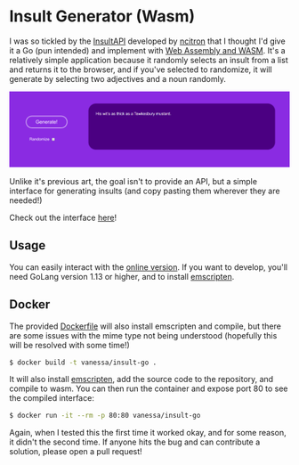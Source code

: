 # Insult Generator (Wasm)

I was so tickled by the [InsultAPI](https://github.com/ncitron/insultAPI) developed
by [ncitron](https://github.com/ncitron) that I thought I'd give it a Go (pun intended)
and implement with [Web Assembly and WASM](https://vsoch.github.io/insult-go/). 
It's a relatively simple application because it randomly selects an insult from a list and returns it to the browser,
and if you've selected to randomize, it will generate by selecting two adjectives and
a noun randomly.

[![img/insult.png](img/insult.png)](https://vsoch.github.io/insult-go/)

Unlike it's previous art, the goal isn't to provide an API, but a simple interface
for generating insults (and copy pasting them wherever they are needed!)

Check out the interface [here](https://vsoch.github.io/insult-go/)!

## Usage

You can easily interact with the [online version](https://vsoch.github.io/insult-go).
If you want to develop, you'll need GoLang version 1.13 or higher, and to install
[emscripten](https://emscripten.org/docs/getting_started/FAQ.html).

## Docker

The provided [Dockerfile](Dockerfile) will also install emscripten and compile,
but there are some issues with the mime type not being understood (hopefully
this will be resolved with some time!)

```bash
$ docker build -t vanessa/insult-go .
```

It will also install [emscripten](https://emscripten.org/docs/getting_started/FAQ.html),
add the source code to the repository, and compile to wasm. You can then
run the container and expose port 80 to see the compiled interface:

```bash
$ docker run -it --rm -p 80:80 vanessa/insult-go
``` 

Again, when I tested this the first time it worked okay, and for some reason,
it didn't the second time. If anyone hits the bug and can contribute a solution,
please open a pull request! 
